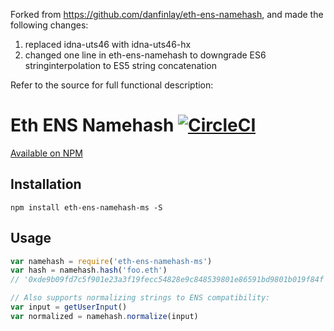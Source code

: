 Forked from https://github.com/danfinlay/eth-ens-namehash, and made the following changes:

1) replaced idna-uts46 with idna-uts46-hx
2) changed one line in eth-ens-namehash to downgrade ES6 stringinterpolation to ES5 string concatenation

Refer to the source for full functional description: 
# Eth ENS Namehash [![CircleCI](https://circleci.com/gh/flyswatter/eth-ens-namehash.svg?style=svg)](https://circleci.com/gh/flyswatter/eth-ens-namehash)

[Available on NPM](https://www.npmjs.com/package/eth-ens-namehash-ms)

## Installation

`npm install eth-ens-namehash-ms -S`

## Usage

```javascript
var namehash = require('eth-ens-namehash-ms')
var hash = namehash.hash('foo.eth')
// '0xde9b09fd7c5f901e23a3f19fecc54828e9c848539801e86591bd9801b019f84f'

// Also supports normalizing strings to ENS compatibility:
var input = getUserInput()
var normalized = namehash.normalize(input)
```

